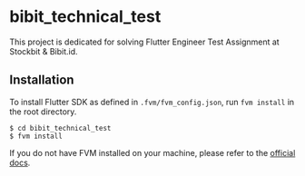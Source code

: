 # bibit_technical_test

This project is dedicated for solving Flutter Engineer Test Assignment at Stockbit & Bibit.id.

## Installation

To install Flutter SDK as defined in `.fvm/fvm_config.json`, run `fvm install` in the root directory.

```
$ cd bibit_technical_test
$ fvm install 
```

If you do not have FVM installed on your machine, please refer to the [official docs](https://fvm.app/).
